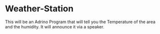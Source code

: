 # Weather-Station
This will be an Adrino Program that will tell you the Temperature of the area and the humidity. It will announce it via a speaker.
